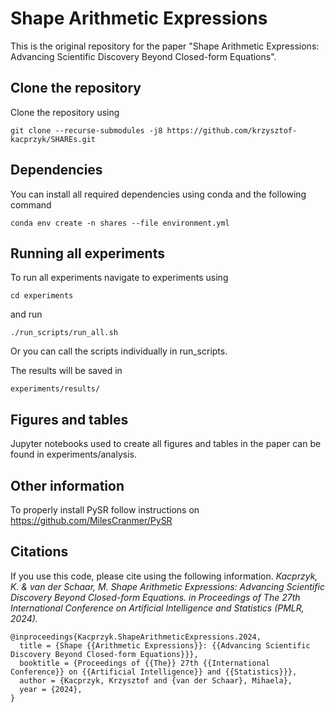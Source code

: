 # Shape Arithmetic Expressions
This is the original repository for the paper "Shape Arithmetic Expressions: Advancing Scientific Discovery Beyond Closed-form Equations".

## Clone the repository
Clone the repository using

```
git clone --recurse-submodules -j8 https://github.com/krzysztof-kacprzyk/SHAREs.git 
```

## Dependencies
You can install all required dependencies using conda and the following command
```
conda env create -n shares --file environment.yml
```

## Running all experiments
To run all experiments navigate to experiments using
```
cd experiments
```
and run
```
./run_scripts/run_all.sh
```
Or you can call the scripts individually in run_scripts.

The results will be saved in
```
experiments/results/
```

## Figures and tables
Jupyter notebooks used to create all figures and tables in the paper can be found in experiments/analysis.

## Other information
To properly install PySR follow instructions on https://github.com/MilesCranmer/PySR

## Citations
If you use this code, please cite using the following information.
*Kacprzyk, K. & van der Schaar, M. Shape Arithmetic Expressions: Advancing Scientific Discovery Beyond Closed-form Equations. in Proceedings of The 27th International Conference on Artificial Intelligence and Statistics (PMLR, 2024).*

```
@inproceedings{Kacprzyk.ShapeArithmeticExpressions.2024,
  title = {Shape {{Arithmetic Expressions}}: {{Advancing Scientific Discovery Beyond Closed-form Equations}}},
  booktitle = {Proceedings of {{The}} 27th {{International Conference}} on {{Artificial Intelligence}} and {{Statistics}}},
  author = {Kacprzyk, Krzysztof and {van der Schaar}, Mihaela},
  year = {2024},
}
```
